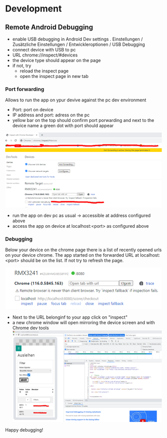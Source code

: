 # Development

## Remote Android Debugging

- enable USB debugging in Android Dev settings
  . Einstellungen / Zusätzliche Einstellungen / Entwickleroptionen / USB Debugging
- connect device with USB to pc
- URL chrome://inspect/#devices
- the device type should appear on the page
- if not, try
  - reload the inspect page
  - open the inspect page in new tab

### Port forwarding

Allows to run the app on ypur devive against the pc dev environment

- Port: port on device
- IP address and port: adress on the pc
- yellow bar on the top should confirm port porwarding and next to the device name a green dot with port should appear

![Chrome remote debugging](./remote-debugging.png)

- run the app on dev pc as usual -> accessible at address configured above
- access the app on device at localhost:\<port\> as configured above

### Debugging

Below your device on the chrome page there is a list of recently opened urls on your device chrome. The app started on the forwarded URL at localhost:\<port\> should be on the list. If not try to refresh the page.

![url list on device](./remote-debugging-2.png)

- Next to the URL belonginf to your app click on "inspect"
- a new chrome window will open mirroring the device screen and with Chrome dev tools
  ![device dev screen ](./remote-debugging-3.png)

Happy debugging!
